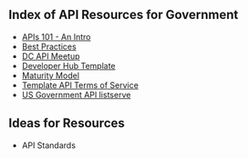 
## Index of API Resources for Government 
* [APIs 101 - An Intro]() 
* [Best Practices]()
* [DC API Meetup]()
* [Developer Hub Template]()
* [Maturity Model]()
* [Template API Terms of Service]() 
* [US Government API listserve]()


## Ideas for Resources
* API Standards 
